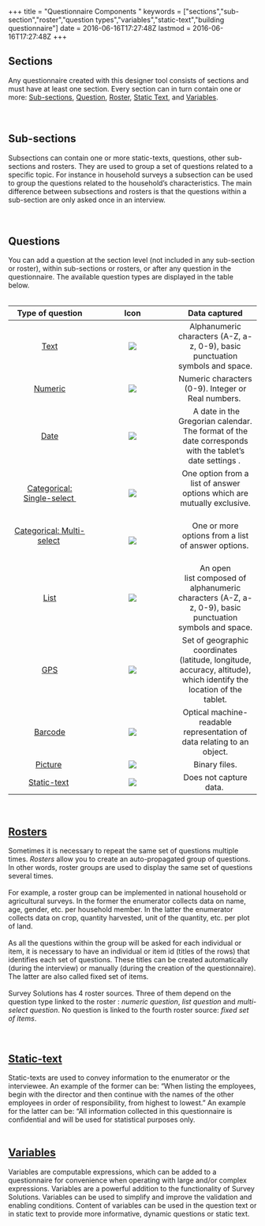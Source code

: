 +++
title = "Questionnaire Components "
keywords = ["sections","sub-section","roster","question types","variables","static-text","building questionnaire"]
date = 2016-06-16T17:27:48Z
lastmod = 2016-06-16T17:27:48Z
+++

Sections
--------

  
Any questionnaire created with this designer tool consists of sections
and must have at least one section. Every section can in turn contain
one or more: [Sub-sections](#subsection), [Question](#questions),
[Roster](#rosters), [Static Text](#static), and
[Variables](#variables).  
   
 

<span id="subsections"></span>Sub-sections
------------------------------------------

  
Subsections can contain one or more static-texts, questions, other
sub-sections and rosters. They are used to group a set of questions
related to a specific topic. For instance in household surveys a
subsection can be used to group the questions related to the household’s
characteristics. The main difference between subsections and rosters is
that the questions within a sub-section are only asked once in an
interview.  
   
 

<span id="questions"></span>Questions
-------------------------------------

  
You can add a question at the section level (not included in any
sub-section or roster), within sub-sections or rosters, or after any
question in the questionnaire. The available question types are
displayed in the table below.   
 

<table>
<colgroup>
<col style="width: 33%" />
<col style="width: 33%" />
<col style="width: 33%" />
</colgroup>
<thead>
<tr class="header">
<th style="text-align: center;"><strong>Type of question</strong></th>
<th style="text-align: center;"><strong>Icon</strong></th>
<th style="text-align: center;"><strong>Data captured</strong></th>
</tr>
</thead>
<tbody>
<tr class="odd">
<td style="text-align: center;"><a href="/questionnaire-designer/text-question">Text</a></td>
<td style="text-align: center;"><img src="/images/643148.png" /></td>
<td style="text-align: center;">Alphanumeric characters (A-Z, a-z, 0-9), basic punctuation symbols and space.</td>
</tr>
<tr class="even">
<td style="text-align: center;"><a href="/questionnaire-designer/numeric-question">Numeric</a></td>
<td style="text-align: center;"><img src="/images/643179.png" /></td>
<td style="text-align: center;">Numeric characters (0-9). Integer or Real numbers. </td>
</tr>
<tr class="odd">
<td style="text-align: center;"><a href="/questionnaire-designer/date-question">Date</a></td>
<td style="text-align: center;"><img src="/images/643186.png" /></td>
<td style="text-align: center;"><div>
<strong> </strong>A date in the Gregorian calendar.<br />
The format of the date corresponds with the tablet’s date settings . 
</div></td>
</tr>
<tr class="even">
<td style="text-align: center;"><a href="/questionnaire-designer/categorical-single-select-question">Categorical: Single-select </a></td>
<td style="text-align: center;"><img src="/images/643199.png" /></td>
<td style="text-align: center;">One option from a list of answer options which are mutually exclusive.<br />
 </td>
</tr>
<tr class="odd">
<td style="text-align: center;"><a href="/questionnaire-designer/categorical-multi-select-question">Categorical: Multi-select</a> <br />
 </td>
<td style="text-align: center;"><img src="/images/643203.png" /></td>
<td style="text-align: center;">One or more options from a list of answer options. <br />
 </td>
</tr>
<tr class="even">
<td style="text-align: center;"><a href="/questionnaire-designer/list-question">List</a></td>
<td style="text-align: center;"><img src="/images/643209.png" /></td>
<td style="text-align: center;">An open list composed of alphanumeric characters (A-Z, a-z, 0-9), basic punctuation symbols and space.</td>
</tr>
<tr class="odd">
<td style="text-align: center;"><a href="/questionnaire-designer/gps-question">GPS</a></td>
<td style="text-align: center;"><img src="/images/643211.png" /></td>
<td style="text-align: center;">Set of geographic coordinates (latitude, longitude, accuracy, altitude), which identify the location of the tablet.</td>
</tr>
<tr class="even">
<td style="text-align: center;"><a href="/questionnaire-designer/barcode-question">Barcode</a></td>
<td style="text-align: center;"><img src="/images/643214.png" /></td>
<td style="text-align: center;">Optical machine-readable representation of data relating to an object.</td>
</tr>
<tr class="odd">
<td style="text-align: center;"><a href="/questionnaire-designer/picture-question">Picture</a> </td>
<td style="text-align: center;"><img src="/images/643216.png" /></td>
<td style="text-align: center;">Binary files.</td>
</tr>
<tr class="even">
<td style="text-align: center;"><a href="/questionnaire-designer/static-text">Static-text</a> </td>
<td style="text-align: center;"><img src="/images/643217.png" /></td>
<td style="text-align: center;">Does not capture data. </td>
</tr>
</tbody>
</table>

 

<a href="/questionnaire-designer/rosters" id="rosters">Rosters</a>
------------------------------------------------------------------

  
Sometimes it is necessary to repeat the same set of questions multiple
times. *Rosters* allow you to create an auto-propagated group of
questions. In other words, roster groups are used to display the same
set of questions several times.  
   
For example, a roster group can be implemented in national household or
agricultural surveys. In the former the enumerator collects data on
name, age, gender, etc. per household member. In the latter the
enumerator collects data on crop, quantity harvested, unit of the
quantity, etc. per plot of land.  
   
As all the questions within the group will be asked for each individual
or item, it is necessary to have an individual or item id (titles of the
rows) that identifies each set of questions. These titles can be created
automatically (during the interview) or manually (during the creation of
the questionnaire). The latter are also called fixed set of items.  
   
Survey Solutions has 4 roster sources. Three of them depend on the
question type linked to the roster : *numeric question*, *list
question* and *multi-select question*. No question is linked to the
fourth roster source: *fixed set of items*.  
  
 

<a href="/questionnaire-designer/static-text" id="static">Static-text</a>
-------------------------------------------------------------------------

  
Static-texts are used to convey information to the enumerator or the
interviewee. An example of the former can be: “When listing the
employees, begin with the director and then continue with the names of
the other employees in order of responsibility, from highest to lowest.”
An example for the latter can be: “All information collected in this
questionnaire is confidential and will be used for statistical purposes
only.  
 

  <a href="/questionnaire-designer/variables" id="variables">Variables</a>
-------------------------------------------------------------------------

  
Variables are computable expressions, which can be added to a
questionnaire for convenience when operating with large and/or complex
expressions. Variables are a powerful addition to the functionality of
Survey Solutions. Variables can be used to simplify and improve the
validation and enabling conditions. Content of variables can be used in
the question text or in static text to provide more informative, dynamic
questions or static text.
